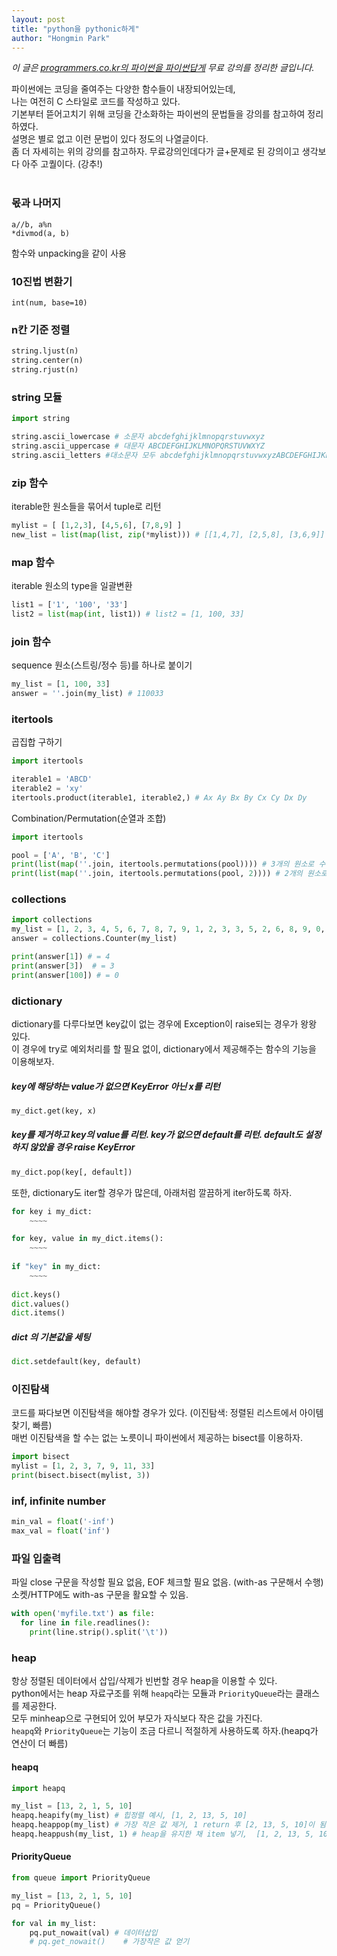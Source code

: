 ```yaml
---
layout: post
title: "python을 pythonic하게"
author: "Hongmin Park"
---
```


*이 글은 [programmers.co.kr의 파이썬을 파이썬답게](https://programmers.co.kr/learn/courses/4008) 무료 강의를 정리한 글입니다.*

파이썬에는 코딩을 줄여주는 다양한 함수들이 내장되어있는데,<br>
나는 여전히 C 스타일로 코드를 작성하고 있다.<br>
기본부터 뜯어고치기 위해 코딩을 간소화하는 파이썬의 문법들을 강의를 참고하여 정리하였다.<br>
설명은 별로 없고 이런 문법이 있다 정도의 나열글이다. <br>
좀 더 자세히는 위의 강의를 참고하자. 무료강의인데다가 글+문제로 된 강의이고 생각보다 아주 고퀄이다. (강추!)<br><br>

### 몫과 나머지
`a//b, a%n`<br>
`*divmod(a, b)`

함수와 unpacking을 같이 사용

### 10진법 변환기
`int(num, base=10)`

### n칸 기준 정렬
```python
string.ljust(n)
string.center(n)
string.rjust(n)
```

### string 모듈
```python
import string 

string.ascii_lowercase # 소문자 abcdefghijklmnopqrstuvwxyz
string.ascii_uppercase # 대문자 ABCDEFGHIJKLMNOPQRSTUVWXYZ
string.ascii_letters #대소문자 모두 abcdefghijklmnopqrstuvwxyzABCDEFGHIJKLMNOPQRSTUVWXYZ 
```

### zip 함수
iterable한 원소들을 묶어서 tuple로 리턴
```python
mylist = [ [1,2,3], [4,5,6], [7,8,9] ]
new_list = list(map(list, zip(*mylist))) # [[1,4,7], [2,5,8], [3,6,9]]
```

### map 함수
iterable 원소의 type을 일괄변환
```python
list1 = ['1', '100', '33']
list2 = list(map(int, list1)) # list2 = [1, 100, 33]
```
### join 함수
sequence 원소(스트링/정수 등)를 하나로 붙이기
```python
my_list = [1, 100, 33]
answer = ''.join(my_list) # 110033
```

### itertools
곱집합 구하기 
```python
import itertools

iterable1 = 'ABCD'
iterable2 = 'xy'
itertools.product(iterable1, iterable2,) # Ax Ay Bx By Cx Cy Dx Dy 
```

Combination/Permutation(순열과 조합)
```python
import itertools

pool = ['A', 'B', 'C']
print(list(map(''.join, itertools.permutations(pool)))) # 3개의 원소로 수열 만들기
print(list(map(''.join, itertools.permutations(pool, 2)))) # 2개의 원소로 수열 만들기
```

### collections
```python
import collections
my_list = [1, 2, 3, 4, 5, 6, 7, 8, 7, 9, 1, 2, 3, 3, 5, 2, 6, 8, 9, 0, 1, 1, 4, 7, 0]
answer = collections.Counter(my_list)

print(answer[1]) # = 4
print(answer[3])  # = 3
print(answer[100]) # = 0
```

### dictionary
dictionary를 다루다보면 key값이 없는 경우에 Exception이 raise되는 경우가 왕왕 있다.<br>
이 경우에 try로 예외처리를 할 필요 없이, dictionary에서 제공해주는 함수의 기능을 이용해보자.<br>

##### key에 해당하는 value가 없으면 KeyError 아닌 x를 리턴
```python
my_dict.get(key, x)
```
##### key를 제거하고 key의 value를 리턴. key가 없으면 default를 리턴. default도 설정하지 않았을 경우 raise KeyError 
```python
my_dict.pop(key[, default])
```
또한, dictionary도 iter할 경우가 많은데, 아래처럼 깔끔하게 iter하도록 하자.
```python
for key i my_dict:
    ~~~~

for key, value in my_dict.items():
    ~~~~
    
if "key" in my_dict:
    ~~~~
    
dict.keys()
dict.values()
dict.items()
```
##### dict 의 기본값을 세팅
```python
dict.setdefault(key, default)
```

### 이진탐색
코드를 짜다보면 이진탐색을 해야할 경우가 있다. (이진탐색: 정렬된 리스트에서 아이템 찾기, 빠름)<br>
매번 이진탐색을 할 수는 없는 노릇이니 파이썬에서 제공하는 bisect를 이용하자. 
```python
import bisect
mylist = [1, 2, 3, 7, 9, 11, 33]
print(bisect.bisect(mylist, 3))
```

### inf, infinite number
```python
min_val = float('-inf')
max_val = float('inf')
```

### 파일 입출력
파일 close 구문을 작성할 필요 없음, EOF 체크할 필요 없음. (with-as 구문해서 수행)<br>
소켓/HTTP에도 with-as 구문을 활요할 수 있음.
```python
with open('myfile.txt') as file:
  for line in file.readlines():
    print(line.strip().split('\t'))
```

### heap
항상 정렬된 데이터에서 삽입/삭제가 빈번할 경우 heap을 이용할 수 있다.<br>
python에서는 heap 자료구조를 위해 `heapq`라는 모듈과 `PriorityQueue`라는 클래스를 제공한다.<br>
모두 minheap으로 구현되어 있어 부모가 자식보다 작은 값을 가진다.<br>
`heapq`와 `PriorityQueue`는 기능이 조금 다르니 적절하게 사용하도록 하자.(heapq가 연산이 더 빠름)<br>
#### heapq
```python
import heapq

my_list = [13, 2, 1, 5, 10]
heapq.heapify(my_list) # 힙정렬 예시, [1, 2, 13, 5, 10]
heapq.heappop(my_list) # 가장 작은 값 제거, 1 return 후 [2, 13, 5, 10]이 됨 
heapq.heappush(my_list, 1) # heap을 유지한 채 item 넣기,  [1, 2, 13, 5, 10]이 됨 
```
#### PriorityQueue
```python
from queue import PriorityQueue

my_list = [13, 2, 1, 5, 10]
pq = PriorityQueue()

for val in my_list:
    pq.put_nowait(val) # 데이터삽입
    # pq.get_nowait()    # 가장작은 값 얻기
```
